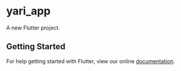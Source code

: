 # yari_app

A new Flutter project.

## Getting Started

For help getting started with Flutter, view our online
[documentation](https://flutter.io/).
